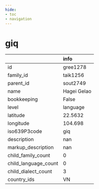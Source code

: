 ```yaml
---
hide:
- toc
- navigation
---
```

# giq
|                      | info        |
|:---------------------|:------------|
| id                   | gree1278    |
| family_id            | taik1256    |
| parent_id            | sout2749    |
| name                 | Hagei Gelao |
| bookkeeping          | False       |
| level                | language    |
| latitude             | 22.5632     |
| longitude            | 104.698     |
| iso639P3code         | giq         |
| description          | nan         |
| markup_description   | nan         |
| child_family_count   | 0           |
| child_language_count | 0           |
| child_dialect_count  | 3           |
| country_ids          | VN          |